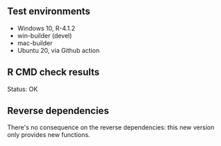 
## Test environments

* Windows 10, R-4.1.2 
* win-builder (devel)
* mac-builder
* Ubuntu 20, via Github action


## R CMD check results

Status: OK


## Reverse dependencies

There's no consequence on the reverse dependencies: this new version only 
provides new functions.

